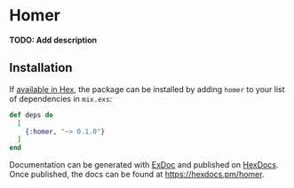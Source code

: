 # Homer

**TODO: Add description**

## Installation

If [available in Hex](https://hex.pm/docs/publish), the package can be installed
by adding `homer` to your list of dependencies in `mix.exs`:

```elixir
def deps do
  [
    {:homer, "~> 0.1.0"}
  ]
end
```

Documentation can be generated with [ExDoc](https://github.com/elixir-lang/ex_doc)
and published on [HexDocs](https://hexdocs.pm). Once published, the docs can
be found at <https://hexdocs.pm/homer>.

